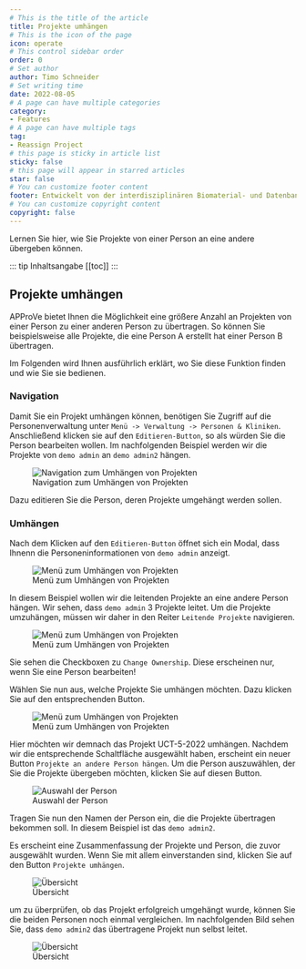 ```yaml
---
# This is the title of the article
title: Projekte umhängen
# This is the icon of the page
icon: operate
# This control sidebar order
order: 0
# Set author
author: Timo Schneider
# Set writing time
date: 2022-08-05
# A page can have multiple categories
category:
- Features
# A page can have multiple tags
tag:
- Reassign Project
# this page is sticky in article list
sticky: false
# this page will appear in starred articles
star: false
# You can customize footer content
footer: Entwickelt von der interdisziplinären Biomaterial- und Datenbank Frankfurt (iBDF)
# You can customize copyright content
copyright: false
---
```


Lernen Sie hier, wie Sie Projekte von einer Person an eine andere übergeben können.

<!-- more -->
::: tip Inhaltsangabe
[[toc]]
:::

## Projekte umhängen
APProVe bietet Ihnen die Möglichkeit eine größere Anzahl an Projekten von einer Person zu einer anderen Person zu übertragen.
So können Sie beispielsweise alle Projekte, die eine Person A erstellt hat einer Person B übertragen.

Im Folgenden wird Ihnen ausführlich erklärt, wo Sie diese Funktion finden und wie Sie sie bedienen.

### Navigation
Damit Sie ein Projekt umhängen können, benötigen Sie Zugriff auf die Personenverwaltung unter `Menü -> Verwaltung -> Personen & Kliniken`.
Anschließend klicken sie auf den `Editieren-Button`, so als würden Sie die Person bearbeiten wollen. Im nachfolgenden Beispiel werden wir
die Projekte von `demo admin` an ``demo admin2`` hängen.


<figure>
  <div class="container">
    <label for="Container">
    <img :src="$withBase('/img/features/navigationReassign.png')" alt="Navigation zum Umhängen von Projekten">
    </label>
      <figcaption>Navigation zum Umhängen von Projekten</figcaption>
  </div>
</figure>


Dazu editieren Sie die Person, deren Projekte umgehängt werden sollen.

### Umhängen
Nach dem Klicken auf den `Editieren-Button` öffnet sich ein Modal, dass Ihnenn die Personeninformationen von ``demo admin`` anzeigt.


<figure>
  <div class="container">
    <label for="Container">
    <img :src="$withBase('/img/features/menuReassign.png')" alt="Menü zum Umhängen von Projekten">
    </label>
      <figcaption>Menü zum Umhängen von Projekten</figcaption>
  </div>
</figure>

In diesem Beispiel wollen wir die leitenden Projekte an eine andere Person hängen. Wir sehen, dass ``demo admin`` 3 Projekte leitet.
Um die Projekte umzuhängen, müssen wir daher in den Reiter ``Leitende Projekte`` navigieren.

<figure>
  <div class="container">
    <label for="Container">
    <img :src="$withBase('/img/features/menu2Reassign.png')" alt="Menü zum Umhängen von Projekten">
    </label>
      <figcaption>Menü zum Umhängen von Projekten</figcaption>
  </div>
</figure>

Sie sehen die Checkboxen zu ``Change Ownership``. Diese erscheinen nur, wenn Sie eine Person bearbeiten!

Wählen Sie nun aus, welche Projekte Sie umhängen möchten. Dazu klicken Sie auf den entsprechenden Button.


<figure>
  <div class="container">
    <label for="Container">
    <img :src="$withBase('/img/features/menu3Reassign.png')" alt="Menü zum Umhängen von Projekten">
    </label>
      <figcaption>Menü zum Umhängen von Projekten</figcaption>
  </div>
</figure>

Hier möchten wir demnach das Projekt UCT-5-2022 umhängen. Nachdem wir die entsprechende Schaltfläche ausgewählt haben,
erscheint ein neuer Button ``Projekte an andere Person hängen``. Um die Person auszuwählen, der Sie die Projekte übergeben möchten, 
klicken Sie auf diesen Button.


<figure>
  <div class="container">
    <label for="Container">
    <img :src="$withBase('/img/features/menu4Reassign.png')" alt="Auswahl der Person">
    </label>
      <figcaption>Auswahl der Person</figcaption>
  </div>
</figure>

Tragen Sie nun den Namen der Person ein, die die Projekte übertragen bekommen soll. In diesem Beispiel ist das ``demo admin2``.

Es erscheint eine Zusammenfassung der Projekte und Person, die zuvor ausgewählt wurden. Wenn Sie mit allem einverstanden sind,
klicken Sie auf den Button ``Projekte umhängen``.

<figure>
  <div class="container">
    <label for="Container">
    <img :src="$withBase('/img/features/menu5Reassign.png')" alt="Übersicht">
    </label>
      <figcaption>Übersicht</figcaption>
  </div>
</figure>

um zu überprüfen, ob das Projekt erfolgreich umgehängt wurde, können Sie die beiden Personen noch einmal vergleichen.
Im nachfolgenden Bild sehen Sie, dass ``demo admin2`` das übertragene Projekt nun selbst leitet.

<figure>
  <div class="container">
    <label for="Container">
    <img :src="$withBase('/img/features/menu6Reassign.png')" alt="Übersicht">
    </label>
      <figcaption>Übersicht</figcaption>
  </div>
</figure>